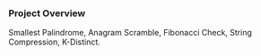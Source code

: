 ### Project Overview

 Smallest Palindrome,
Anagram Scramble,
Fibonacci Check,
String Compression,
K-Distinct.


